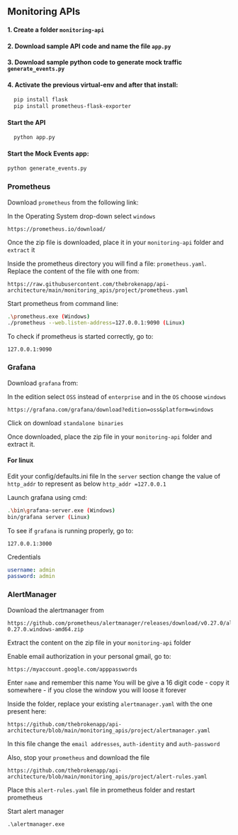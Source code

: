 
## Monitoring APIs

#### 1. Create a folder `monitoring-api`

#### 2. Download sample API code and name the file `app.py`

#### 3. Download sample python code to generate mock traffic `generate_events.py`

#### 4. Activate the previous virtual-env and after that install:
```bash
  pip install flask
  pip install prometheus-flask-exporter
```
#### Start the API
```bash
  python app.py
```

#### Start the Mock Events app:
```bash
python generate_events.py
```

### Prometheus
Download `prometheus` from the following link:

In the Operating System drop-down select `windows`
```url
https://prometheus.io/download/
```

Once the zip file is downloaded, place it in your `monitoring-api` folder and `extract` it

Inside the prometheus directory you will find a file: `prometheus.yaml`. Replace the content of the file with one from:

```url
https://raw.githubusercontent.com/thebrokenapp/api-architecture/main/monitoring_apis/project/prometheus.yaml
```

Start prometheus from command line:
```bash
.\prometheus.exe (Windows)
./prometheus --web.listen-address=127.0.0.1:9090 (Linux)
```

To check if prometheus is started correctly, go to:
```url
127.0.0.1:9090
```

### Grafana
Download `grafana` from:

In the edition select `OSS` instead of `enterprise` and in the `OS` choose `windows`
```url
https://grafana.com/grafana/download?edition=oss&platform=windows
```

Click on download `standalone binaries`

Once downloaded, place the zip file in your `monitoring-api` folder and extract it.

#### For linux
Edit your config/defaults.ini file
In the `server` section change the value of `http_addr` to represent as below
`http_addr =127.0.0.1`

Launch grafana using cmd:
```bash
.\bin\grafana-server.exe (Windows)
bin/grafana server (Linux)
```

To see if `grafana` is running properly, go to:
```url
127.0.0.1:3000
```
Credentials
```yaml
username: admin
password: admin
```

### AlertManager
Download the alertmanager from
```url
https://github.com/prometheus/alertmanager/releases/download/v0.27.0/alertmanager-0.27.0.windows-amd64.zip
```

Extract the content on the zip file in your `monitoring-api` folder

Enable email authorization in your personal gmail, go to:
```url
https://myaccount.google.com/apppasswords
```
Enter `name` and remember this name
You will be give a 16 digit code - copy it somewhere - if you close the window you will loose it forever


Inside the folder, replace your existing `alertmanager.yaml` with the one present here:
```url
https://github.com/thebrokenapp/api-architecture/blob/main/monitoring_apis/project/alertmanager.yaml
```
In this file change the `email addresses`, `auth-identity` and `auth-password`


Also, stop your `prometheus` and download the file
```url
https://github.com/thebrokenapp/api-architecture/blob/main/monitoring_apis/project/alert-rules.yaml
```
Place this `alert-rules.yaml` file in prometheus folder and restart prometheus

Start alert manager
```
.\alertmanager.exe
```

